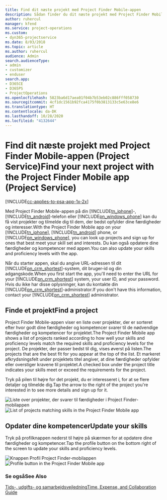 ```yaml
---
title: Find dit næste projekt med Project Finder Mobile-appen
description: Sådan finder du dit næste projekt med Project Finder Mobile-appen til Project Service
author: ruhercul
manager: kfend
ms.service: project-operations
ms.custom:
- dyn365-projectservice
ms.date: 8/03/2018
ms.topic: article
ms.author: ruhercul
audience: Admin
search.audienceType:
- admin
- customizer
- enduser
search.app:
- D365CE
- D365PS
- ProjectOperations
ms.openlocfilehash: 5823ba6d17aea01f04b7b53eb02c886fff058730
ms.sourcegitcommit: 4cf1dc1561b92fca4175f0b3813133c5e63ce8e6
ms.translationtype: HT
ms.contentlocale: da-DK
ms.lasthandoff: 10/28/2020
ms.locfileid: "4132644"
---
```

# <a name="find-your-next-project-with-the-project-finder-mobile-app-project-service"></a><span data-ttu-id="2c67d-103">Find dit næste projekt med Project Finder Mobile-appen (Project Service)</span><span class="sxs-lookup"><span data-stu-id="2c67d-103">Find your next project with the Project Finder Mobile app (Project Service)</span></span>

[!INCLUDE[cc-applies-to-psa-app-1x-2x](../includes/cc-applies-to-psa-app-1x-2x.md)]

<span data-ttu-id="2c67d-104">Med Project Finder Mobile-appen på din [!INCLUDE[tn_iphone](../includes/tn-iphone.md)]-, [!INCLUDE[tn_android](../includes/tn-android.md)]-telefon eller [!INCLUDE[pn_windows_phone](../includes/pn-windows-phone.md)] kan du få vist projekter og tilmelde dig til dem, der bedst opfylder dine færdigheder og interesser.</span><span class="sxs-lookup"><span data-stu-id="2c67d-104">With the Project Finder Mobile app on your [!INCLUDE[tn_iphone](../includes/tn-iphone.md)], [!INCLUDE[tn_android](../includes/tn-android.md)] phone, or [!INCLUDE[pn_windows_phone](../includes/pn-windows-phone.md)], you can look up projects and sign up for ones that best meet your skill set and interests.</span></span> <span data-ttu-id="2c67d-105">Du kan også opdatere dine færdigheder og kompetencer med appen.</span><span class="sxs-lookup"><span data-stu-id="2c67d-105">You can also update your skills and proficiency levels with the app.</span></span>  
  
 <span data-ttu-id="2c67d-106">Når du starter appen, skal du angive URL-adressen til dit [!INCLUDE[pn_crm_shortest](../includes/pn-crm-shortest.md)]-system, dit bruger-id og din adgangskode.</span><span class="sxs-lookup"><span data-stu-id="2c67d-106">When you first start the app, you'll need to enter the URL for your [!INCLUDE[pn_crm_shortest](../includes/pn-crm-shortest.md)] system, your user ID, and your password.</span></span> <span data-ttu-id="2c67d-107">Hvis du ikke har disse oplysninger, kan du kontakte din [!INCLUDE[pn_crm_shortest](../includes/pn-crm-shortest.md)]-administrator.</span><span class="sxs-lookup"><span data-stu-id="2c67d-107">If you don't have this information,  contact your [!INCLUDE[pn_crm_shortest](../includes/pn-crm-shortest.md)] administrator.</span></span>  
  
## <a name="find-a-project"></a><span data-ttu-id="2c67d-108">Finde et projekt</span><span class="sxs-lookup"><span data-stu-id="2c67d-108">Find a project</span></span>  
 <span data-ttu-id="2c67d-109">Project Finder Mobile-appen viser en liste over projekter, der er sorteret efter hvor godt dine færdigheder og kompetencer svarer til de nødvendige færdigheder og kompetencer for projektet.</span><span class="sxs-lookup"><span data-stu-id="2c67d-109">The Project Finder Mobile app shows a list of projects ranked according to how well your skills and proficiency levels match the required skills and proficiency levels for the project.</span></span> <span data-ttu-id="2c67d-110">De projekter, der passer bedst til dig, vises øverst på listen.</span><span class="sxs-lookup"><span data-stu-id="2c67d-110">The projects that are the best fit for you appear at the top of the list.</span></span> <span data-ttu-id="2c67d-111">Et markeret afkrydsningsfelt under projektets titel angiver, at dine færdigheder opfylder eller overstiger kravene til projektet.</span><span class="sxs-lookup"><span data-stu-id="2c67d-111">A checked box under the project title indicates your skills meet or exceed the requirements for the project.</span></span>  
  
 <span data-ttu-id="2c67d-112">Tryk på pilen til højre for det projekt, du er interesseret i, for at se flere detaljer og tilmelde dig.</span><span class="sxs-lookup"><span data-stu-id="2c67d-112">Tap the arrow to the right of the project you're interested in to see more details and sign up for it.</span></span>  
  
 <span data-ttu-id="2c67d-113">![Liste over projekter, der svarer til færdigheder i Project Finder-mobilappen](../psa/media/project-service-project-finder-list.png "Liste over projekter, der svarer til færdigheder i Project Finder-mobilappen")</span><span class="sxs-lookup"><span data-stu-id="2c67d-113">![List of projects matching skills in the Project Finder Mobile app](../psa/media/project-service-project-finder-list.png "List of projects matching skills in the Project Finder Mobile app")</span></span>  
  
## <a name="update-your-skills"></a><span data-ttu-id="2c67d-114">Opdater dine kompetencer</span><span class="sxs-lookup"><span data-stu-id="2c67d-114">Update your skills</span></span>  
 <span data-ttu-id="2c67d-115">Tryk på profilknappen nederst til højre på skærmen for at opdatere dine færdigheder og kompetencer.</span><span class="sxs-lookup"><span data-stu-id="2c67d-115">Tap the profile button on the bottom right of the screen to update your skills and proficiency levels.</span></span>  
  
 <span data-ttu-id="2c67d-116">![Knappen Profil Project Finder-mobilappen](../psa/media/project-service-project-finder-profile.png "Knappen Profil Project Finder-mobilappen")</span><span class="sxs-lookup"><span data-stu-id="2c67d-116">![Profile button in the Project Finder Mobile app](../psa/media/project-service-project-finder-profile.png "Profile button in the Project Finder Mobile app")</span></span>  
  
### <a name="see-also"></a><span data-ttu-id="2c67d-117">Se også</span><span class="sxs-lookup"><span data-stu-id="2c67d-117">See Also</span></span>  
 [<span data-ttu-id="2c67d-118">Tids-, udgifts- og samarbejdsvejledning</span><span class="sxs-lookup"><span data-stu-id="2c67d-118">Time, Expense, and Collaboration Guide</span></span>](../psa/time-expense-collaboration-guide.md)
